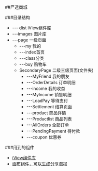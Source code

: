 ##严选商城

###目录结构
* --- dist iView组件库
* ---images 图片库
* ---page 一级页面
     * ---my 我的
     * ---index首页
     * ---class分类
     * ---buy 购物车
     * SecondaryPage 二级三级页面(文件夹)
        * ---MyFriend 我的朋友
        * ---OrderDetails 订单明细
        * ---income 我的收益
        * ---MyIncome 销售明细
        * ---LoadPay 等待支付
        * ---Settlement 结算页面
        * ---product 商品详情
        * ---Productlist 商品列表
        * ---AllOrders 全部订单
        * ---PendingPayment 待付款
        * ---coupon 优惠券
        
        
###用到的组件
*  [iView组件库](https://weapp.iviewui.com)
*  [画布组件，可以生成分享海报](https://github.com/kuckboy1994/mp_canvas_drawer)


